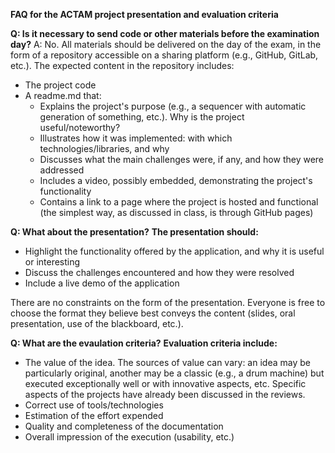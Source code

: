 **FAQ for the ACTAM project presentation and evaluation criteria**

**Q: Is it necessary to send code or other materials before the examination day?**
A: No. All materials should be delivered on the day of the exam, in the form of a repository accessible on a sharing platform (e.g., GitHub, GitLab, etc.). The expected content in the repository includes:
- The project code
- A readme.md that:
  - Explains the project's purpose (e.g., a sequencer with automatic generation of something, etc.). Why is the project useful/noteworthy?
  - Illustrates how it was implemented: with which technologies/libraries, and why
  - Discusses what the main challenges were, if any, and how they were addressed
  - Includes a video, possibly embedded, demonstrating the project's functionality
  - Contains a link to a page where the project is hosted and functional (the simplest way, as discussed in class, is through GitHub pages)

**Q: What about the presentation?**
**The presentation should:**
- Highlight the functionality offered by the application, and why it is useful or interesting
- Discuss the challenges encountered and how they were resolved
- Include a live demo of the application

There are no constraints on the form of the presentation. Everyone is free to choose the format they believe best conveys the content (slides, oral presentation, use of the blackboard, etc.).

**Q: What are the evaulation criteria?**
**Evaluation criteria include:**
- The value of the idea. The sources of value can vary: an idea may be particularly original, another may be a classic (e.g., a drum machine) but executed exceptionally well or with innovative aspects, etc. Specific aspects of the projects have already been discussed in the reviews.
- Correct use of tools/technologies
- Estimation of the effort expended
- Quality and completeness of the documentation
- Overall impression of the execution (usability, etc.)



